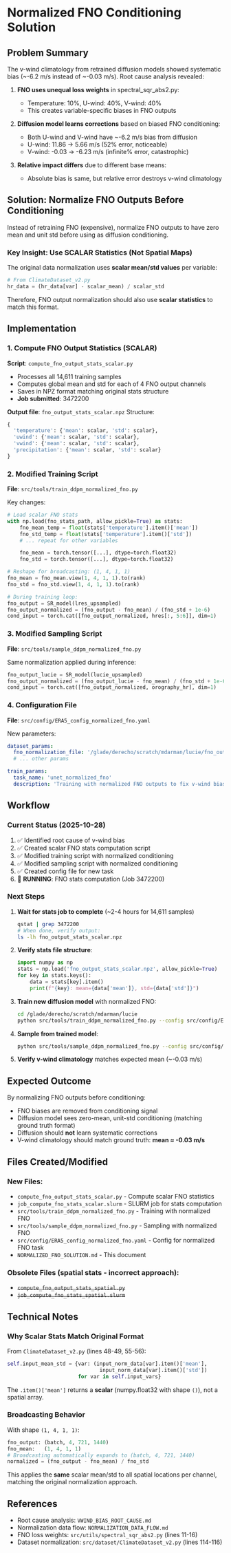 # Normalized FNO Conditioning Solution

## Problem Summary

The v-wind climatology from retrained diffusion models showed systematic bias (~-6.2 m/s instead of ~-0.03 m/s). Root cause analysis revealed:

1. **FNO uses unequal loss weights** in spectral_sqr_abs2.py:
   - Temperature: 10%, U-wind: 40%, V-wind: 40%
   - This creates variable-specific biases in FNO outputs

2. **Diffusion model learns corrections** based on biased FNO conditioning:
   - Both U-wind and V-wind have ~-6.2 m/s bias from diffusion
   - U-wind: 11.86 → 5.66 m/s (52% error, noticeable)
   - V-wind: -0.03 → -6.23 m/s (infinite% error, catastrophic)

3. **Relative impact differs** due to different base means:
   - Absolute bias is same, but relative error destroys v-wind climatology

## Solution: Normalize FNO Outputs Before Conditioning

Instead of retraining FNO (expensive), normalize FNO outputs to have zero mean and unit std before using as diffusion conditioning.

### Key Insight: Use SCALAR Statistics (Not Spatial Maps)

The original data normalization uses **scalar mean/std values** per variable:
```python
# From ClimateDataset_v2.py
hr_data = (hr_data[var] - scalar_mean) / scalar_std
```

Therefore, FNO output normalization should also use **scalar statistics** to match this format.

## Implementation

### 1. Compute FNO Output Statistics (SCALAR)

**Script**: `compute_fno_output_stats_scalar.py`
- Processes all 14,611 training samples
- Computes global mean and std for each of 4 FNO output channels
- Saves in NPZ format matching original stats structure
- **Job submitted**: 3472200

**Output file**: `fno_output_stats_scalar.npz`
Structure:
```python
{
  'temperature': {'mean': scalar, 'std': scalar},
  'uwind': {'mean': scalar, 'std': scalar},
  'vwind': {'mean': scalar, 'std': scalar},
  'precipitation': {'mean': scalar, 'std': scalar}
}
```

### 2. Modified Training Script

**File**: `src/tools/train_ddpm_normalized_fno.py`

Key changes:
```python
# Load scalar FNO stats
with np.load(fno_stats_path, allow_pickle=True) as stats:
    fno_mean_temp = float(stats['temperature'].item()['mean'])
    fno_std_temp = float(stats['temperature'].item()['std'])
    # ... repeat for other variables

    fno_mean = torch.tensor([...], dtype=torch.float32)
    fno_std = torch.tensor([...], dtype=torch.float32)

# Reshape for broadcasting: (1, 4, 1, 1)
fno_mean = fno_mean.view(1, 4, 1, 1).to(rank)
fno_std = fno_std.view(1, 4, 1, 1).to(rank)

# During training loop:
fno_output = SR_model(lres_upsampled)
fno_output_normalized = (fno_output - fno_mean) / (fno_std + 1e-6)
cond_input = torch.cat([fno_output_normalized, hres[:, 5:6]], dim=1)
```

### 3. Modified Sampling Script

**File**: `src/tools/sample_ddpm_normalized_fno.py`

Same normalization applied during inference:
```python
fno_output_lucie = SR_model(lucie_upsampled)
fno_output_normalized = (fno_output_lucie - fno_mean) / (fno_std + 1e-6)
cond_input = torch.cat([fno_output_normalized, orography_hr], dim=1)
```

### 4. Configuration File

**File**: `src/config/ERA5_config_normalized_fno.yaml`

New parameters:
```yaml
dataset_params:
  fno_normalization_file: '/glade/derecho/scratch/mdarman/lucie/fno_output_stats_scalar.npz'
  # ... other params

train_params:
  task_name: 'unet_normalized_fno'
  description: 'Training with normalized FNO outputs to fix v-wind bias issue'
```

## Workflow

### Current Status (2025-10-28)

1. ✅ Identified root cause of v-wind bias
2. ✅ Created scalar FNO stats computation script
3. ✅ Modified training script with normalized conditioning
4. ✅ Modified sampling script with normalized conditioning
5. ✅ Created config file for new task
6. 🔄 **RUNNING**: FNO stats computation (Job 3472200)

### Next Steps

1. **Wait for stats job to complete** (~2-4 hours for 14,611 samples)
   ```bash
   qstat | grep 3472200
   # When done, verify output:
   ls -lh fno_output_stats_scalar.npz
   ```

2. **Verify stats file structure**:
   ```python
   import numpy as np
   stats = np.load('fno_output_stats_scalar.npz', allow_pickle=True)
   for key in stats.keys():
       data = stats[key].item()
       print(f"{key}: mean={data['mean']}, std={data['std']}")
   ```

3. **Train new diffusion model** with normalized FNO:
   ```bash
   cd /glade/derecho/scratch/mdarman/lucie
   python src/tools/train_ddpm_normalized_fno.py --config src/config/ERA5_config_normalized_fno.yaml
   ```

4. **Sample from trained model**:
   ```bash
   python src/tools/sample_ddpm_normalized_fno.py --config src/config/ERA5_config_normalized_fno.yaml --start 0 --num_samples 14600
   ```

5. **Verify v-wind climatology** matches expected mean (~-0.03 m/s)

## Expected Outcome

By normalizing FNO outputs before conditioning:
- FNO biases are removed from conditioning signal
- Diffusion model sees zero-mean, unit-std conditioning (matching ground truth format)
- Diffusion should **not** learn systematic corrections
- V-wind climatology should match ground truth: **mean ≈ -0.03 m/s**

## Files Created/Modified

### New Files:
- `compute_fno_output_stats_scalar.py` - Compute scalar FNO statistics
- `job_compute_fno_stats_scalar.slurm` - SLURM job for stats computation
- `src/tools/train_ddpm_normalized_fno.py` - Training with normalized FNO
- `src/tools/sample_ddpm_normalized_fno.py` - Sampling with normalized FNO
- `src/config/ERA5_config_normalized_fno.yaml` - Config for normalized FNO task
- `NORMALIZED_FNO_SOLUTION.md` - This document

### Obsolete Files (spatial stats - incorrect approach):
- ~~`compute_fno_output_stats_spatial.py`~~
- ~~`job_compute_fno_stats_spatial.slurm`~~

## Technical Notes

### Why Scalar Stats Match Original Format

From `ClimateDataset_v2.py` (lines 48-49, 55-56):
```python
self.input_mean_std = {var: (input_norm_data[var].item()['mean'],
                              input_norm_data[var].item()['std'])
                       for var in self.input_vars}
```

The `.item()['mean']` returns a **scalar** (numpy.float32 with shape `()`), not a spatial array.

### Broadcasting Behavior

With shape `(1, 4, 1, 1)`:
```python
fno_output: (batch, 4, 721, 1440)
fno_mean:   (1, 4, 1, 1)
# Broadcasting automatically expands to (batch, 4, 721, 1440)
normalized = (fno_output - fno_mean) / fno_std
```

This applies the **same** scalar mean/std to all spatial locations per channel, matching the original normalization approach.

## References

- Root cause analysis: `VWIND_BIAS_ROOT_CAUSE.md`
- Normalization data flow: `NORMALIZATION_DATA_FLOW.md`
- FNO loss weights: `src/utils/spectral_sqr_abs2.py` (lines 11-16)
- Dataset normalization: `src/dataset/ClimateDataset_v2.py` (lines 114-116)
